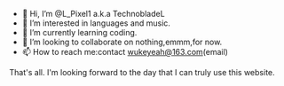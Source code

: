 - 👋 Hi, I’m @L_Pixel1 a.k.a TechnobladeL
- 👀 I’m interested in languages and music.
- 🌱 I’m currently learning coding.
- 💞️ I’m looking to collaborate on nothing,emmm,for now.
- 📫 How to reach me:contact  wukeyeah@163.com(email)

That's all.
I'm looking forward to the day that I can truly use this website.
